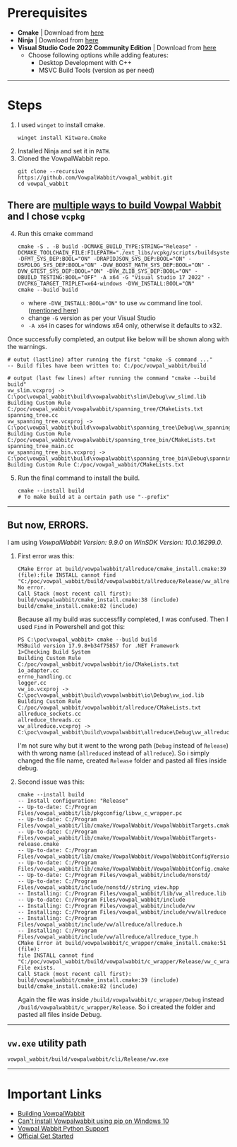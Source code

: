 # Prerequisites
- **Cmake** | Download from [here](https://cmake.org/download/)
- **Ninja** | Download from [here](https://ninja-build.org/)
- **Visual Studio Code 2022 Community Edition** | Download from [here](https://visualstudio.microsoft.com/vs/)
    - Choose following options while adding features:
        - Desktop Development with C++
        - MSVC Build Tools (version as per need)

-----

# Steps

1. I used `winget` to install cmake.
   ```
   winget install Kitware.Cmake
   ```
2. Installed Ninja and set it in `PATH`.
3. Cloned the VowpalWabbit repo.
   ```
   git clone --recursive https://github.com/VowpalWabbit/vowpal_wabbit.git
   cd vowpal_wabbit
   ```
## There are [multiple ways to build Vowpal Wabbit](https://github.com/VowpalWabbit/vowpal_wabbit/wiki/Building) and I chose `vcpkg`

4. Run this cmake command
   ```
   cmake -S . -B build -DCMAKE_BUILD_TYPE:STRING="Release" -DCMAKE_TOOLCHAIN_FILE:FILEPATH="./ext_libs/vcpkg/scripts/buildsystems/vcpkg.cmake" -DFMT_SYS_DEP:BOOL="ON" -DRAPIDJSON_SYS_DEP:BOOL="ON" -DSPDLOG_SYS_DEP:BOOL="ON" -DVW_BOOST_MATH_SYS_DEP:BOOL="ON" -DVW_GTEST_SYS_DEP:BOOL="ON" -DVW_ZLIB_SYS_DEP:BOOL="ON" -DBUILD_TESTING:BOOL="OFF" -A x64 -G "Visual Studio 17 2022" -DVCPKG_TARGET_TRIPLET=x64-windows -DVW_INSTALL:BOOL="ON"
   cmake --build build
   ```
   - where `-DVW_INSTALL:BOOL="ON"` to use `vw` command line tool. ([mentioned here](https://github.com/VowpalWabbit/vowpal_wabbit/wiki/Installing))
   - change `-G` version as per your Visual Studio
   - `-A x64` in cases for windows x64 only, otherwise it defaults to x32.

Once successfully completed, an output like below will be shown along with the warnings.
 
  ```
  # outut (lastline) after running the first "cmake -S command ..."
  -- Build files have been written to: C:/poc/vowpal_wabbit/build

  # output (last few lines) after running the command "cmake --build build"
  vw_slim.vcxproj -> C:\poc\vowpal_wabbit\build\vowpalwabbit\slim\Debug\vw_slimd.lib
  Building Custom Rule C:/poc/vowpal_wabbit/vowpalwabbit/spanning_tree/CMakeLists.txt
  spanning_tree.cc
  vw_spanning_tree.vcxproj -> C:\poc\vowpal_wabbit\build\vowpalwabbit\spanning_tree\Debug\vw_spanning_treed.lib
  Building Custom Rule C:/poc/vowpal_wabbit/vowpalwabbit/spanning_tree_bin/CMakeLists.txt
  spanning_tree_main.cc
  vw_spanning_tree_bin.vcxproj -> C:\poc\vowpal_wabbit\build\vowpalwabbit\spanning_tree_bin\Debug\spanning_tree.exe
  Building Custom Rule C:/poc/vowpal_wabbit/CMakeLists.txt
  ```
  

5. Run the final command to install the build.
   ```
   cmake --install build
   # To make build at a certain path use "--prefix"
   ```
------

## But now, ERRORS.
I am using _VowpalWabbit Version: 9.9.0_ on _WinSDK Version: 10.0.16299.0_.

1. First error was this:
   ```
   CMake Error at build/vowpalwabbit/allreduce/cmake_install.cmake:39
   (file):file INSTALL cannot find "C:/poc/vowpal_wabbit/build/vowpalwabbit/allreduce/Release/vw_allreduce.lib": No error.
   Call Stack (most recent call first):
   build/vowpalwabbit/cmake_install.cmake:38 (include)
   build/cmake_install.cmake:82 (include)
   ```
   Because all my build was successflly completed, I was confused. Then I used `Find` in Powershell and got this:

   ```
   PS C:\poc\vowpal_wabbit> cmake --build build
   MSBuild version 17.9.8+b34f75857 for .NET Framework
   1>Checking Build System
   Building Custom Rule C:/poc/vowpal_wabbit/vowpalwabbit/io/CMakeLists.txt
   io_adapter.cc
   errno_handling.cc
   logger.cc
   vw_io.vcxproj -> C:\poc\vowpal_wabbit\build\vowpalwabbit\io\Debug\vw_iod.lib
   Building Custom Rule C:/poc/vowpal_wabbit/vowpalwabbit/allreduce/CMakeLists.txt
   allreduce_sockets.cc
   allreduce_threads.cc
   vw_allreduce.vcxproj -> C:\poc\vowpal_wabbit\build\vowpalwabbit\allreduce\Debug\vw_allreduced.lib
   ```
   I'm not sure why but it went to the wrong path (`Debug` instead of `Release`) with th wrong name (`allreduced` instead of `allreduce`).
   So i simply changed the file name, created `Release` folder and pasted all files inside debug.

2. Second issue was this:

   ```
   cmake --install build
   -- Install configuration: "Release"
   -- Up-to-date: C:/Program Files/vowpal_wabbit/lib/pkgconfig/libvw_c_wrapper.pc
   -- Up-to-date: C:/Program Files/vowpal_wabbit/lib/cmake/VowpalWabbit/VowpalWabbitTargets.cmake
   -- Up-to-date: C:/Program Files/vowpal_wabbit/lib/cmake/VowpalWabbit/VowpalWabbitTargets-release.cmake
   -- Up-to-date: C:/Program Files/vowpal_wabbit/lib/cmake/VowpalWabbit/VowpalWabbitConfigVersion.cmake
   -- Up-to-date: C:/Program Files/vowpal_wabbit/lib/cmake/VowpalWabbit/VowpalWabbitConfig.cmake
   -- Up-to-date: C:/Program Files/vowpal_wabbit/include/nonstd/
   -- Up-to-date: C:/Program Files/vowpal_wabbit/include/nonstd//string_view.hpp
   -- Installing: C:/Program Files/vowpal_wabbit/lib/vw_allreduce.lib
   -- Up-to-date: C:/Program Files/vowpal_wabbit/include
   -- Installing: C:/Program Files/vowpal_wabbit/include/vw
   -- Installing: C:/Program Files/vowpal_wabbit/include/vw/allreduce
   -- Installing: C:/Program Files/vowpal_wabbit/include/vw/allreduce/allreduce.h
   -- Installing: C:/Program Files/vowpal_wabbit/include/vw/allreduce/allreduce_type.h
   CMake Error at build/vowpalwabbit/c_wrapper/cmake_install.cmake:51 (file):
   file INSTALL cannot find
   "C:/poc/vowpal_wabbit/build/vowpalwabbit/c_wrapper/Release/vw_c_wrapper.dll":
   File exists.
   Call Stack (most recent call first):
   build/vowpalwabbit/cmake_install.cmake:39 (include)
   build/cmake_install.cmake:82 (include)
   ```
   Again the file was inside `/build/vowpalwabbit/c_wrapper/Debug` instead `/build/vowpalwabbit/c_wrapper/Release`.
   So i created the folder and pasted all files inside Debug.

------
## `vw.exe` utility path

```
vowpal_wabbit/build/vowpalwabbit/cli/Release/vw.exe
```

------

# Important Links

- [Building VowpalWabbit](https://github.com/VowpalWabbit/vowpal_wabbit/wiki/Building)
- [Can't install Vowpalwabbit using pip on Windows 10](https://github.com/VowpalWabbit/vowpal_wabbit/issues/1893)
- [Vowpal Wabbit Python Support](https://github.com/VowpalWabbit/vowpal_wabbit/wiki/Python#support)
- [Official Get Started](https://vowpalwabbit.org/start.html)
